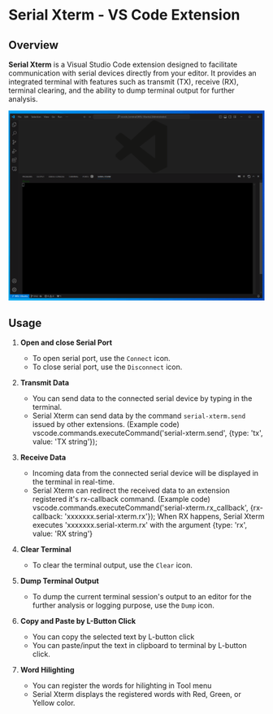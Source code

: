 # Serial Xterm - VS Code Extension

## Overview

**Serial Xterm** is a Visual Studio Code extension designed to facilitate communication with serial devices directly from your editor. It provides an integrated terminal with features such as transmit (TX), receive (RX), terminal clearing, and the ability to dump terminal output for further analysis.

![Serial Xterm](https://raw.githubusercontent.com/youkony/contents/main/serial-xterm.gif)

## Usage

1. **Open and close Serial Port**
   - To open serial port, use the `Connect` icon.
   - To close serial port, use the `Disconnect` icon.

2. **Transmit Data**
   - You can send data to the connected serial device by typing in the terminal.
   - Serial Xterm can send data by the command `serial-xterm.send` issued by other extensions. 
     (Example code) vscode.commands.executeCommand('serial-xterm.send', {type: 'tx', value: 'TX string'});

3. **Receive Data**
   - Incoming data from the connected serial device will be displayed in the terminal in real-time.
   - Serial Xterm can redirect the received data to an extension registered it's rx-callback command.
     (Example code) vscode.commands.executeCommand('serial-xterm.rx_callback', {rx-callback: 'xxxxxxx.serial-xterm.rx'});
                    When RX happens, Serial Xterm executes 'xxxxxxx.serial-xterm.rx' with the argument {type: 'rx', value: 'RX string'} 

4. **Clear Terminal**
   - To clear the terminal output, use the `Clear` icon.

5. **Dump Terminal Output**
   - To dump the current terminal session's output to an editor for the further analysis or logging purpose, use the `Dump` icon.

6. **Copy and Paste by L-Button Click**
   - You can copy the selected text by L-button click
   - You can paste/input the text in clipboard to terminal by L-button click.

7. **Word Hilighting**
   - You can register the words for hilighting in Tool menu
   - Serial Xterm displays the registered words with Red, Green, or Yellow color.


